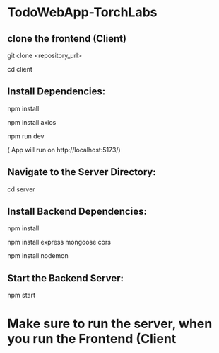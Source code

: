 
# TodoWebApp-TorchLabs



## clone the frontend (Client)

git clone <repository_url>

cd client



## Install Dependencies:

npm install

npm install axios

npm run dev       

( App will run on http://localhost:5173/)



## Navigate to the Server Directory:

 cd server



## Install Backend Dependencies:

npm install

npm install express mongoose cors

npm install nodemon 



## Start the Backend Server:

npm start



# Make sure to run the server, when you run the Frontend (Client

